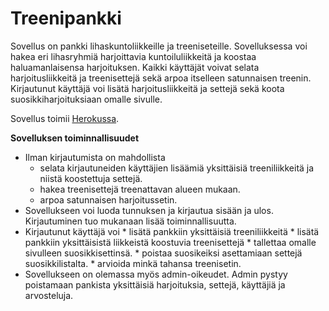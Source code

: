 # Treenipankki

Sovellus on pankki lihaskuntoliikkeille ja treeniseteille. Sovelluksessa voi hakea eri lihasryhmiä harjoittavia kuntoiluliikkeitä ja koostaa haluamanlaisensa harjoituksen. Kaikki käyttäjät voivat selata harjoitusliikkeitä ja treenisettejä sekä arpoa itselleen satunnaisen treenin. Kirjautunut käyttäjä voi lisätä harjoitusliikkeitä ja settejä sekä koota suosikkiharjoituksiaan omalle sivulle.

Sovellus toimii [Herokussa](https://treenipankki.herokuapp.com/).

**Sovelluksen toiminnallisuudet**

* Ilman kirjautumista on mahdollista
   * selata kirjautuneiden käyttäjien lisäämiä yksittäisiä treeniliikkeitä ja niistä koostettuja settejä.
   * hakea treenisettejä treenattavan alueen mukaan.
   * arpoa satunnaisen harjoitussetin.
* Sovellukseen voi luoda tunnuksen ja kirjautua sisään ja ulos. Kirjautuminen tuo mukanaan lisää toiminnallisuutta.
* Kirjautunut käyttäjä voi
      * lisätä pankkiin yksittäisiä treeniliikkeitä
      * lisätä pankkiin yksittäisistä liikkeistä koostuvia treenisettejä
      * tallettaa omalle sivulleen suosikkisettinsä.
      * poistaa suosikeiksi asettamiaan settejä suosikkilistalta.
      * arvioida minkä tahansa treenisetin.
* Sovellukseen on olemassa myös admin-oikeudet. Admin pystyy poistamaan pankista yksittäisiä harjoituksia, settejä, käyttäjiä ja arvosteluja.
